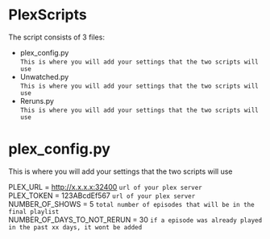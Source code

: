 # PlexScripts

The script consists of 3 files:

* plex_config.py <br />
  ```This is where you will add your settings that the two scripts will use```
* Unwatched.py <br />
  ```This is where you will add your settings that the two scripts will use```
* Reruns.py <br />
  ```This is where you will add your settings that the two scripts will use```


# plex_config.py
This is where you will add your settings that the two scripts will use

PLEX_URL = http://x.x.x.x:32400 ```url of your plex server``` <br />
PLEX_TOKEN = 123ABcdEf567 ```url of your plex server```<br />
NUMBER_OF_SHOWS = 5 ```total number of episodes that will be in the final playlist```<br />
NUMBER_OF_DAYS_TO_NOT_RERUN = 30 ```if a episode was already played in the past xx days, it wont be added```<br />
# 
